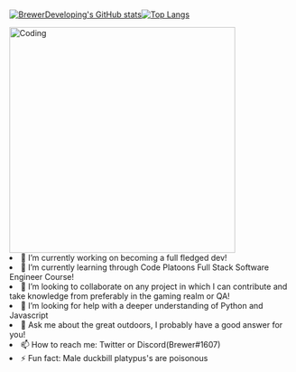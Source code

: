 ###
[![BrewerDeveloping's GitHub stats](https://github-readme-stats.vercel.app/api?username=BrewerDeveloping&show_icons=true&theme=radical)](https://github.com/BrewerDeveloping/github-readme-stats)[![Top Langs](https://github-readme-stats.vercel.app/api/top-langs/?username=BrewerDeveloping&show_icons=true&theme=radical)](https://github.com/BrewerDeveloping/github-readme-stats)


<img align="center" alt="Coding" width="400" src="https://res.cloudinary.com/practicaldev/image/fetch/s--sNXjzc6P--/c_limit%2Cf_auto%2Cfl_progressive%2Cq_66%2Cw_880/https://media1.tenor.com/images/0c34272909ee2a4db5606a014082312b/tenor.gif%3Fitemid%3D15828752">
<!
**BrewerDeveloping/BrewerDeveloping** is a ✨ _special_ ✨ repository because its `README.md` (this file) appears on your GitHub profile.


- 🔭 I’m currently working on becoming a full fledged dev!
- 🌱 I’m currently learning through Code Platoons Full Stack Software Engineer Course!
- 👯 I’m looking to collaborate on any project in which I can contribute and take knowledge from preferably in the gaming realm or QA!
- 🤔 I’m looking for help with a deeper understanding of Python and Javascript
- 💬 Ask me about the great outdoors, I probably have a good answer for you!
- 📫 How to reach me: Twitter or Discord(Brewer#1607)
- ⚡ Fun fact: Male duckbill platypus's are poisonous
>
